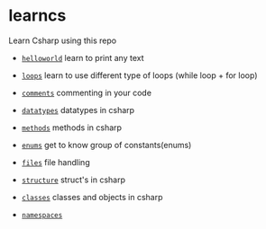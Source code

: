 # learncs
Learn Csharp using this repo

- [`helloworld`](helloworld) learn to print any text

- [`loops`](loops) learn to use different type of loops (while loop + for loop)

- [`comments`](comments) commenting in your code

- [`datatypes`](datatypes) datatypes in csharp

- [`methods`](methods) methods in csharp

- [`enums`](enums) get to know group of constants(enums)

- [`files`](files) file handling

- [`structure`](structure) struct's in csharp

- [`classes`](classes) classes and objects in csharp

- [`namespaces`](namespaces)
